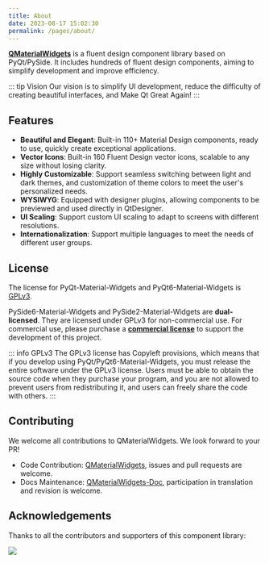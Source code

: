 ```yaml
---
title: About
date: 2023-08-17 15:02:30
permalink: /pages/about/
---
```


[**QMaterialWidgets**](https://github.com/zhiyiYo/QMaterialWidgets) is a fluent design component library based on PyQt/PySide. It includes hundreds of fluent design components, aiming to simplify development and improve efficiency.

::: tip Vision
Our vision is to simplify UI development, reduce the difficulty of creating beautiful interfaces, and Make Qt Great Again!
:::

## Features
* **Beautiful and Elegant**: Built-in 110+ Material Design components, ready to use, quickly create exceptional applications.
* **Vector Icons**: Built-in 160 Fluent Design vector icons, scalable to any size without losing clarity.
* **Highly Customizable**: Support seamless switching between light and dark themes, and customization of theme colors to meet the user's personalized needs.
* **WYSIWYG**: Equipped with designer plugins, allowing components to be previewed and used directly in QtDesigner.
* **UI Scaling**: Support custom UI scaling to adapt to screens with different resolutions.
* **Internationalization**: Support multiple languages to meet the needs of different user groups.

## License

The license for PyQt-Material-Widgets and PyQt6-Material-Widgets is [GPLv3](https://github.com/zhiyiYo/QMaterialWidgets/blob/master/LICENSE).

PySide6-Material-Widgets and PySide2-Material-Widgets are **dual-licensed**. They are licensed under GPLv3 for non-commercial use. For commercial use, please purchase a [**commercial license**](/price) to support the development of this project.

::: info GPLv3
The GPLv3 license has Copyleft provisions, which means that if you develop using PyQt/PyQt6-Material-Widgets, you must release the entire software under the GPLv3 license. Users must be able to obtain the source code when they purchase your program, and you are not allowed to prevent users from redistributing it, and users can freely share the code with others.
:::

## Contributing

We welcome all contributions to QMaterialWidgets. We look forward to your PR!

- Code Contribution: [QMaterialWidgets](https://github.com/zhiyiYo/QMaterialWidgets), issues and pull requests are welcome.
- Docs Maintenance: [QMaterialWidgets-Doc](https://github.com/zhiyiYo/qmaterialwidgets-docs), participation in translation and revision is welcome.

## Acknowledgements
Thanks to all the contributors and supporters of this component library:

<a href="https://github.com/zhiyiYo/QMaterialWidgets/graphs/contributors">
    <img src="https://contrib.rocks/image?repo=zhiyiYo/QMaterialWidgets">
</a>